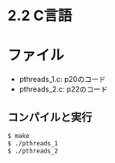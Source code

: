 # 2.2 C言語

# ファイル

- pthreads_1.c: p20のコード
- pthreads_2.c: p22のコード

## コンパイルと実行

```sh
$ make
$ ./pthreads_1
$ ./pthreads_2
```